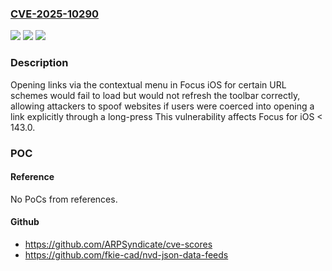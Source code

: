 ### [CVE-2025-10290](https://cve.mitre.org/cgi-bin/cvename.cgi?name=CVE-2025-10290)
![](https://img.shields.io/static/v1?label=Product&message=Focus%20for%20iOS&color=blue)
![](https://img.shields.io/static/v1?label=Version&message=unspecified%20&color=brightgreen)
![](https://img.shields.io/static/v1?label=Vulnerability&message=n%2Fa&color=blue)

### Description

Opening links via the contextual menu in Focus iOS for certain URL schemes would fail to load but would not refresh the toolbar correctly, allowing attackers to spoof websites if users were coerced into opening a link explicitly through a long-press This vulnerability affects Focus for iOS < 143.0.

### POC

#### Reference
No PoCs from references.

#### Github
- https://github.com/ARPSyndicate/cve-scores
- https://github.com/fkie-cad/nvd-json-data-feeds

